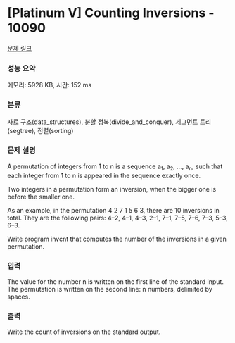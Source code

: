 # [Platinum V] Counting Inversions - 10090 

[문제 링크](https://www.acmicpc.net/problem/10090) 

### 성능 요약

메모리: 5928 KB, 시간: 152 ms

### 분류

자료 구조(data_structures), 분할 정복(divide_and_conquer), 세그먼트 트리(segtree), 정렬(sorting)

### 문제 설명

<p>A permutation of integers from 1 to n is a sequence a<sub>1</sub>, a<sub>2</sub>, ..., a<sub>n</sub>, such that each integer from 1 to n is appeared in the sequence exactly once.</p>

<p>Two integers in а permutation form an inversion, when the bigger one is before the smaller one.</p>

<p>As an example, in the permutation 4 2 7 1 5 6 3, there are 10 inversions in total. They are the following pairs: 4–2, 4–1, 4–3, 2–1, 7–1, 7–5, 7–6, 7–3, 5–3, 6–3.</p>

<p>Write program invcnt that computes the number of the inversions in a given permutation.</p>

### 입력 

 <p>The value for the number n is written on the first line of the standard input. The permutation is written on the second line: n numbers, delimited by spaces.</p>

### 출력 

 <p>Write the count of inversions on the standard output.</p>

